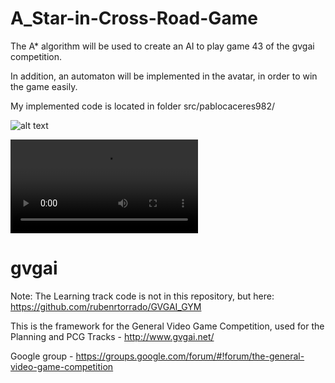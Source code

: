 # A_Star-in-Cross-Road-Game

The A* algorithm will be used to create an AI to play game 43 of the gvgai competition.


In addition, an automaton will be implemented in the avatar, in order to win the game easily. 

My implemented code is located in folder src/pablocaceres982/

![alt text](https://github.com/PabloCaceresRamos/A_Star-in-Cross-Road-Game/blob/1fda519e50846ec9515fdb27219120382948a5e3/Prictures/juego.png)

![Watch the video](https://github.com/PabloCaceresRamos/A_Star-in-Cross-Road-Game/blob/1fda519e50846ec9515fdb27219120382948a5e3/Video/video.mkv)

gvgai
=====

Note: The Learning track code is not in this repository, but here: https://github.com/rubenrtorrado/GVGAI_GYM


This is the framework for the General Video Game Competition, used for the Planning and PCG Tracks - http://www.gvgai.net/

Google group - https://groups.google.com/forum/#!forum/the-general-video-game-competition
